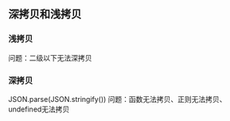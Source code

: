 ## 深拷贝和浅拷贝
### 浅拷贝
问题：二级以下无法深拷贝

### 深拷贝
JSON.parse(JSON.stringify())
问题：函数无法拷贝、正则无法拷贝、undefined无法拷贝
